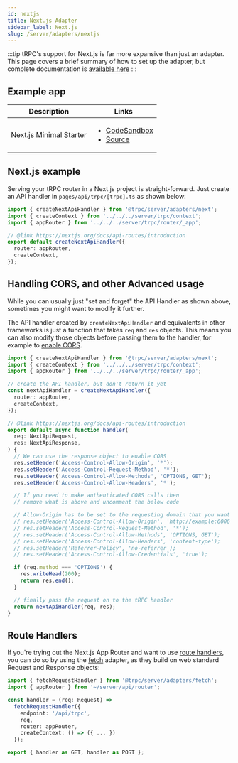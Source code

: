 ```yaml
---
id: nextjs
title: Next.js Adapter
sidebar_label: Next.js
slug: /server/adapters/nextjs
---
```


:::tip
tRPC's support for Next.js is far more expansive than just an adapter. This page covers a brief summary of how to set up the adapter, but complete documentation is [available here](../../client/nextjs/introduction.mdx)
:::

## Example app
<!-- markdownlint-disable MD033 -->
<table>
  <thead>
    <tr>
      <th>Description</th>
      <th>Links</th>
    </tr>
  </thead>
  <tbody>
    <tr>
      <td>Next.js Minimal Starter</td>
      <td>
        <ul>
          <li><a href="https://githubbox.com/trpc/trpc/tree/next/examples/next-minimal-starter">CodeSandbox</a></li>
          <li><a href="https://github.com/trpc/trpc/tree/next/examples/next-minimal-starter">Source</a></li>
        </ul>
      </td>
    </tr>
  </tbody>
</table>

## Next.js example

Serving your tRPC router in a Next.js project is straight-forward. Just create an API handler in `pages/api/trpc/[trpc].ts` as shown below:

```ts title='pages/api/trpc/[trpc].ts'
import { createNextApiHandler } from '@trpc/server/adapters/next';
import { createContext } from '../../../server/trpc/context';
import { appRouter } from '../../../server/trpc/router/_app';

// @link https://nextjs.org/docs/api-routes/introduction
export default createNextApiHandler({
  router: appRouter,
  createContext,
});
```

## Handling CORS, and other Advanced usage

While you can usually just "set and forget" the API Handler as shown above, sometimes you might want to modify it further.

The API handler created by `createNextApiHandler` and equivalents in other frameworks is just a function that takes `req` and `res` objects. This means you can also modify those objects before passing them to the handler, for example to [enable CORS](/docs/client/cors).

```ts title='pages/api/trpc/[trpc].ts'
import { createNextApiHandler } from '@trpc/server/adapters/next';
import { createContext } from '../../../server/trpc/context';
import { appRouter } from '../../../server/trpc/router/_app';

// create the API handler, but don't return it yet
const nextApiHandler = createNextApiHandler({
  router: appRouter,
  createContext,
});

// @link https://nextjs.org/docs/api-routes/introduction
export default async function handler(
  req: NextApiRequest,
  res: NextApiResponse,
) {
  // We can use the response object to enable CORS
  res.setHeader('Access-Control-Allow-Origin', '*');
  res.setHeader('Access-Control-Request-Method', '*');
  res.setHeader('Access-Control-Allow-Methods', 'OPTIONS, GET');
  res.setHeader('Access-Control-Allow-Headers', '*');

  // If you need to make authenticated CORS calls then
  // remove what is above and uncomment the below code

  // Allow-Origin has to be set to the requesting domain that you want to send the credentials back to
  // res.setHeader('Access-Control-Allow-Origin', 'http://example:6006');
  // res.setHeader('Access-Control-Request-Method', '*');
  // res.setHeader('Access-Control-Allow-Methods', 'OPTIONS, GET');
  // res.setHeader('Access-Control-Allow-Headers', 'content-type');
  // res.setHeader('Referrer-Policy', 'no-referrer');
  // res.setHeader('Access-Control-Allow-Credentials', 'true');

  if (req.method === 'OPTIONS') {
    res.writeHead(200);
    return res.end();
  }

  // finally pass the request on to the tRPC handler
  return nextApiHandler(req, res);
}
```

## Route Handlers

If you're trying out the Next.js App Router and want to use [route handlers](https://beta.nextjs.org/docs/routing/route-handlers), you can do so by using the [fetch](fetch) adapter, as they build on web standard Request and Response objects:

```ts title='app/api/trpc/[trpc]/route.ts'
import { fetchRequestHandler } from '@trpc/server/adapters/fetch';
import { appRouter } from '~/server/api/router';

const handler = (req: Request) =>
  fetchRequestHandler({
    endpoint: '/api/trpc',
    req,
    router: appRouter,
    createContext: () => ({ ... })
  });

export { handler as GET, handler as POST };
```
